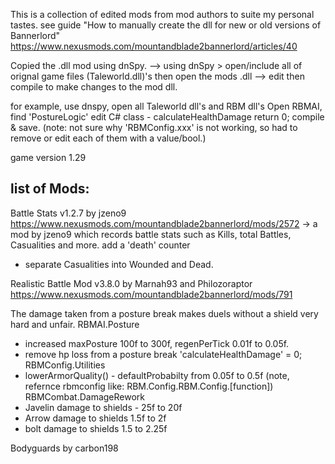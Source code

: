 This is a collection of edited mods from mod authors to suite my personal tastes.
see guide "How to manually create the dll for new or old versions of Bannerlord"
https://www.nexusmods.com/mountandblade2bannerlord/articles/40

Copied the .dll mod using dnSpy.
--> using dnSpy > open/include all of orignal game files (Taleworld.dll)'s then open the mods .dll
--> edit then compile to make changes to the mod dll.

for example,
use dnspy, open all Taleworld dll's and RBM dll's
Open RBMAI, find 'PostureLogic' edit C# class - calculateHealthDamage return 0;
compile & save.
(note: not sure why 'RBMConfig.xxx' is not working, so had to remove or edit each of them with a value/bool.)


game version 1.29

## list of Mods:

Battle Stats v1.2.7 by jzeno9 
https://www.nexusmods.com/mountandblade2bannerlord/mods/2572
-> a mod by jzeno9 which records battle stats such as Kills, total Battles, Casualities and more.
add a 'death' counter
- separate Casualities into Wounded and Dead.

Realistic Battle Mod v3.8.0 by Marnah93 and Philozoraptor
https://www.nexusmods.com/mountandblade2bannerlord/mods/791

The damage taken from a posture break makes duels without a shield very hard and unfair. 
RBMAI.Posture
 - increased maxPosture 100f to 300f, regenPerTick 0.01f to 0.05f.
 - remove hp loss from a posture break 'calculateHealthDamage' = 0;
RBMConfig.Utilities
 - lowerArmorQuality() - defaultProbabilty from 0.05f to 0.5f
 (note, refernce rbmconfig like: RBM.Config.RBM.Config.[function])
RBMCombat.DamageRework
 - Javelin damage to shields - 25f to 20f
 - Arrow damage to shields 1.5f to 2f
 - bolt damage to shields 1.5 to 2.25f

Bodyguards by carbon198